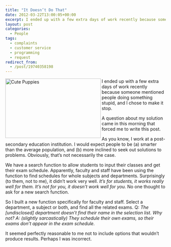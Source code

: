 ```yaml
---
title: "It Doesn’t Do That"
date: 2012-03-22T13:00:05+00:00
excerpt: I ended up with a few extra days of work recently because someone mentioned people doing something stupid, and I chose to make it stop.
layout: post
categories:
  - People
tags:
  - complaints
  - customer service
  - programming
  - request
redirect_from:
  - /post/19740358198
---
```

<img src="https://cdn.craigmcn.ca/img/cute-puppies.jpg" alt="Cute Puppies" width="300" height="187" align="left" />I ended up with a few extra days of work recently because someone mentioned people doing something stupid, and I chose to make it stop.

A question about my solution came in this morning that forced me to write this post.

As you know, I work at a post-secondary education institution. I would expect people to be (a) smarter than the average population, and (b) more inclined to seek out solutions to problems. Obviously, that’s not necessarily the case.

We have a search function to allow students to input their classes and get their exam schedule. Apparently, faculty and staff have been using the function to find schedules for whole subjects and departments. Surprisingly (to them, not to me), it didn’t work very well. _It’s for students, it works really well for them. It’s not for you, it doesn’t work well for you._ No one thought to ask for a new search function.

So I built a new function specifically for faculty and staff. Select a department, a subject or both, and find all the related exams. Q: _The [undisclosed] department doesn’t find their name in the selection list. Why not? A: (slightly sarcastically) They schedule their own exams, so their exams don’t appear in the exam schedule._

It seemed perfectly reasonable to me not to include options that wouldn’t produce results. Perhaps I was incorrect.